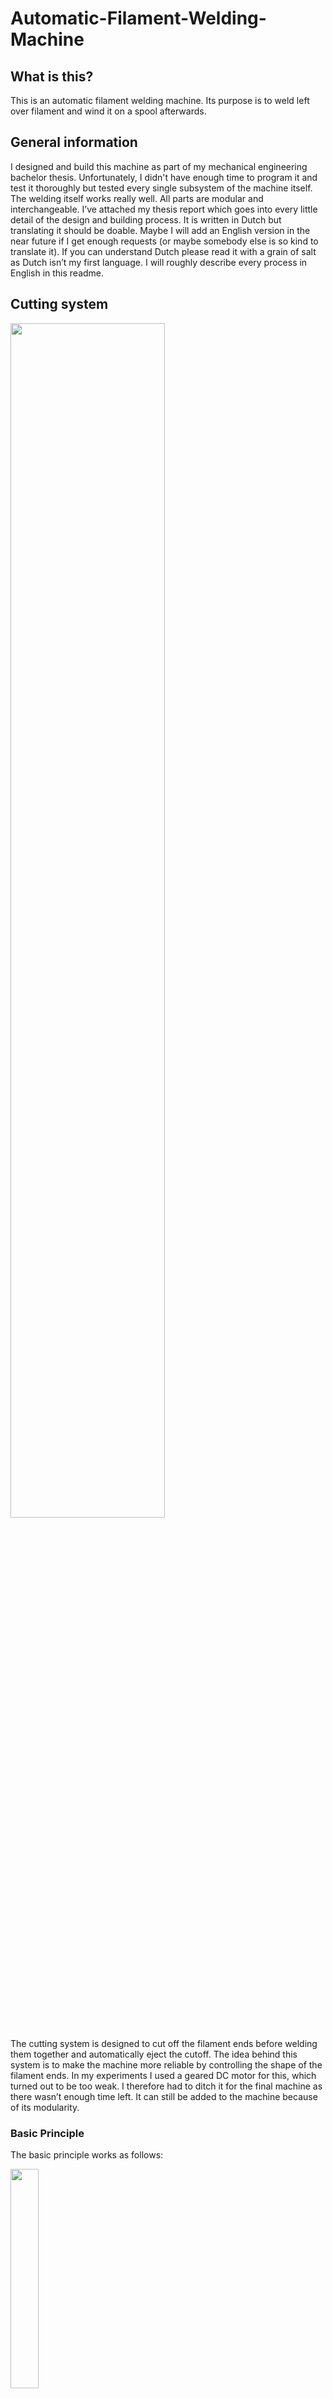 # Automatic-Filament-Welding-Machine

## What is this?
This is an automatic filament welding machine. Its purpose is to weld left over filament and wind it on a spool afterwards. 

## General information
I designed and build this machine as part of my mechanical engineering bachelor thesis. Unfortunately, I didn't have enough time to program it and test it thoroughly but tested every single subsystem of the machine itself. The welding itself works really well. 
All parts are modular and interchangeable. I’ve attached my thesis report which goes into every little detail of the design and building process. It is written in Dutch but translating it should be doable. Maybe I will add an English version in the near future if I get enough requests (or maybe somebody else is so kind to translate it). If you can understand Dutch please read it with a grain of salt as Dutch isn’t my first language. I will roughly describe every process in English in this readme.

## Cutting system
<img src="https://github.com/Pierro55/REuse-Automatic-Filament-Welding-Machine/blob/main/Cutting%20Sytsem/Bill%20of%20materials.PNG" width=70% height=70%>

The cutting system is designed to cut off the filament ends before welding them together and automatically eject the cutoff. The idea behind this system is to make the machine more reliable by controlling the shape of the filament ends. In my experiments I used a geared DC motor for this, which turned out to be too weak. I therefore had to ditch it for the final machine as there wasn’t enough time left. It can still be added to the machine because of its modularity.
### Basic Principle

The basic principle works as follows:

<img src="https://github.com/Pierro55/REuse-Automatic-Filament-Welding-Machine/blob/main/Cutting%20Sytsem/Cutting%20system%20basic%20principle.png" width=30% height=30%>

The purple gear is connected to the motor. This gear moves the left brown arm through a rag pinion mechanism down and the right one up (and vice versa if the motor rotates the other direction). Both arms have a wedge (wig in Dutch) mounted in the middle. As the arms move closer to each other the wig cuts off filament which sits in the hole between the two arms.
The automatic ejection happens on the outside of the cutting system. As the motor moves the mechanism, a second mechanism, which is directly coupled with the motor shaft, moves two outputs. One is for the cutoff and the second one is for the to be welded filament. 

<img src="https://github.com/Pierro55/REuse-Automatic-Filament-Welding-Machine/blob/main/Cutting%20Sytsem/Cutting%20automation%20principle.png" width=70% height=70%>


